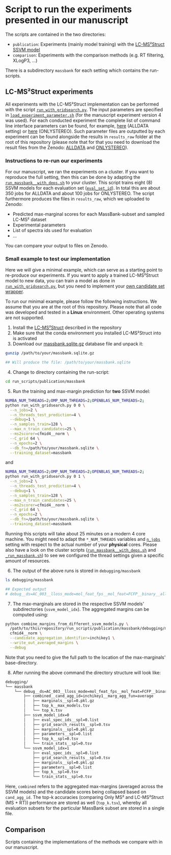 # Script to run the experiments presented in our manuscript

The scripts are contained in the two directories:

- ```publication```: Experiments (mainly model training) with the [LC-MS²Struct SSVM model](https://github.com/aalto-ics-kepaco/msms_rt_ssvm)
- ```comparison```: Experiments with the comparison methods (e.g. RT filtering, XLogP3, ...)

There is a subdirectory ```massbank``` for each setting which contains the run-scripts.

## LC-MS²Struct experiments

All experiments with the LC-MS²Struct implementation can be performed with the script [```run_with_gridsearch.py```](publication/massbank/run_with_gridsearch.py). 
The input parameters are specified in [```load_experiment_parameter.sh```](publication/massbank/load_experiment_parameters.sh) (for the manuscript experiment version 4 was used). For each conducted experiment the complete list of command line interface parameters can be found, for example,
[here](example_parameters_ALLDATA.list) (ALLDATA setting) or [here](example_parameters_ONLYSTEREO.list) (ONLYSTEREO).
Such parameter files are outputted by each experiment can be found alongside the results in ```results_raw``` folder 
at the root of this repository (please note that for that you need to download the result files from the Zenodo: 
[ALLDATA](https://zenodo.org/record/6451016) and [ONLYSTEREO](https://zenodo.org/record/6037629)).

### Instructions to re-run our experiments

For our manuscript, we ran the experiments on a cluster. If you want to reproduce the full setting, then this can be 
done by adapting the [```run_massbank__with_deps.sh```](publication/massbank/run_massbank__with_deps.sh) to your cluster. This script trains eight (8) SSVM models for each
evaluation set ([```eval_set_id```](publication/massbank/run_with_gridsearch.py#L75)). In total this are about 350 jobs for ALLDATA and about 100 jobs for ONLYSTEREO. 
The script furthermore produces the files in ```results_raw```, which we uploaded to Zenodo:

- Predicted max-marginal scores for each MassBank-subset and sampled LC-MS² dataset  
- Experimental parameters
- List of spectra ids used for evaluation
- ...

You can compare your output to files on Zenodo. 

### Small example to test our implementation

Here we will give a minimal example, which can serve as a starting point to re-produce our experiments. If you want to 
apply a trained LC-MS²Struct model to new data, you can train a model as done in [```run_with_gridsearch.py```](publication/massbank/run_with_gridsearch.py), but you need to implement your [own candidate set wrapper](https://github.com/aalto-ics-kepaco/msms_rt_ssvm/tree/master/ssvm). 

To run our minimal example, please follow the following instructions. We assume that you are at the root of this 
repository. Please note that all code was developed and tested in a **Linux** environment. Other operating systems are 
not supported.

1) Install the [LC-MS²Struct](https://github.com/aalto-ics-kepaco/msms_rt_ssvm) described in the repository
2) Make sure that the conda environment you installed LC-MS²Struct into is activated
3) Download our [massbank.sqlite.gz](https://zenodo.org/record/5854661) database file and unpack it:
```bash
gunzip /path/to/your/massbank.sqlite.gz

## Will produce the file: /path/to/your/massbank.sqlite
```
4) Change to directory containing the run-script: 
```bash
cd run_scripts/publication/massbank
```
5) Run the training and max-margin prediction for **two** SSVM model:
```bash
NUMBA_NUM_THREADS=2;OMP_NUM_THREADS=2;OPENBLAS_NUM_THREADS=2;
python run_with_gridsearch.py 0 0 \
  --n_jobs=2 \
  --n_threads_test_prediction=4 \
  --debug=1 \
  --n_samples_train=128 \
  --max_n_train_candidates=25 \
  --ms2scorer=cfmid4__norm \
  --C_grid 64 \
  --n_epochs=2 \
  --db_fn=/path/to/your/massbank.sqlite \
  --training_dataset=massbank
```
and 
```bash
NUMBA_NUM_THREADS=2;OMP_NUM_THREADS=2;OPENBLAS_NUM_THREADS=2;
python run_with_gridsearch.py 0 1 \
  --n_jobs=2 \
  --n_threads_test_prediction=4 \
  --debug=1 \
  --n_samples_train=128 \
  --max_n_train_candidates=25 \
  --ms2scorer=cfmid4__norm \
  --C_grid 64 \
  --n_epochs=2 \
  --db_fn=/path/to/your/massbank.sqlite \
  --training_dataset=massbank
```

Running this scripts will take about 25 minutes on a modern 4 core machine. You might need to adapt the 
```*_NUM_THREADS``` variables and [```n_jobs```](publication/massbank/run_with_gridsearch.py#L83) setting with respect to the actual number of your **physical** cores.
Please also have a look on the cluster scripts ([```run_massbank__with_deps.sh```](publication/massbank/run_massbank__with_deps.sh) and [```_run_massbank.sh```](publication/massbank/_run_massbank.sh)) to see we 
configured the thread settings given a specific amount of resources.

6) The output of the above runs is stored in ```debugging/massbank```
```bash
ls debugging/massbank

## Expected output
# debug__ds=AC_003__lloss_mode=mol_feat_fps__mol_feat=FCFP__binary__all__3D__mol_id=cid__ms2scorer=cfmid4__norm__ssvm_flavor=default
```

7) The max-marginals are stored in the respective SSVM models' subdirectories (```ssvm_model_idx```). The aggregated 
   margins can be computed using:
```bash
python combine_margins_from_different_ssvm_models.py \ 
  /path/to/this/repository/run_scripts/publication/massbank/debugging/massbank \
  cfmid4__norm \
  --candidate_aggregation_identifier=inchikey1 \
  --write_out_averaged_margins \
  --debug
```
   Note that you need to give the full path to the location of the max-marginals' base-directory. 

8) After running the above command the directory structure will look like:
```bash
debugging/
└── massbank
    └── debug__ds=AC_003__lloss_mode=mol_feat_fps__mol_feat=FCFP__binary__all__3D__mol_id=cid__ms2scorer=cfmid4__norm__ssvm_flavor=default
        ├── combined__cand_agg_id=inchikey1__marg_agg_fun=average
        │   ├── marginals__spl=0.pkl.gz
        │   ├── top_k__max_models.tsv
        │   └── top_k.tsv
        ├── ssvm_model_idx=0
        │   ├── eval_spec_ids__spl=0.list
        │   ├── grid_search_results__spl=0.tsv
        │   ├── marginals__spl=0.pkl.gz
        │   ├── parameters__spl=0.list
        │   ├── top_k__spl=0.tsv
        │   └── train_stats__spl=0.tsv
        └── ssvm_model_idx=1
            ├── eval_spec_ids__spl=0.list
            ├── grid_search_results__spl=0.tsv
            ├── marginals__spl=0.pkl.gz
            ├── parameters__spl=0.list
            ├── top_k__spl=0.tsv
            └── train_stats__spl=0.tsv
```
   Here, ```combined``` refers to the aggregated max-margins (averaged across the SSVM models) and the candidate scores
   being collapsed based on ```cand_agg_id```. The top-k accuracies (comparing Only MS² and LC-MS²Struct (MS + RT)) 
   performance are stored as well (```top_k.tsv```), whereby all evaluation subsets for the particular MassBank 
   subset are stored in a single file.

## Comparison

Scripts containing the implementations of the methods we compare with in our manuscript.  

